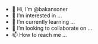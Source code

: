 - 👋 Hi, I’m @bakansoner
- 👀 I’m interested in ...
- 🌱 I’m currently learning ...
- 💞️ I’m looking to collaborate on ...
- 📫 How to reach me ...

<!---
bakansoner/bakansoner is a ✨ special ✨ repository because its `README.md` (this file) appears on your GitHub profile.
You can click the Preview link to take a look at your changes.
--->
